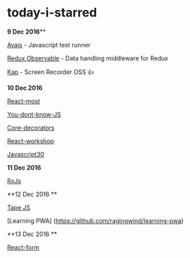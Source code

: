 # today-i-starred

**9 Dec 2016****

[Avajs](https://github.com/avajs/ava) - Javascript test runner

[Redux Observable](https://github.com/redux-observable/redux-observable) - Data handling middleware for Redux 

[Kap](https://github.com/wulkano/kap) - Screen Recorder OSS :+1:

**10 Dec 2016**

[React-most](https://github.com/reactive-react/react-most)

[You-dont-know-JS](https://github.com/getify/You-Dont-Know-JS)

[Core-decorators](https://github.com/jayphelps/core-decorators.js)

[React-workshop](https://github.com/mzabriskie/react-workshop)

[Javascript30](https://github.com/wesbos/JavaScript30)

**11 Dec 2016**

[RxJs](https://github.com/Reactive-Extensions/RxJS)

**12 Dec 2016 **

[Tape JS](https://github.com/substack/tape)

[Learning PWA] (https://github.com/ragingwind/learning-pwa)

**13 Dec 2016 **

[React-form](https://github.com/tannerlinsley/react-form)

